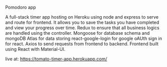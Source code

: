 Pomodoro app

A full-stack timer app hosting on Heroku using node and express to serve and route for frontend.
It allows you to save the tasks you have completed and view your progress over time.
Redux to ensure that all business logics are handled using the controller.
Mongoose for database schema and mongoDB Atlas for data storing
react-google-login for google oAUth sign in for react. 
Axios to send requests from frontend to backend. 
Frontend built using React with Material-UI.


live at: https://tomato-timer-app.herokuapp.com/